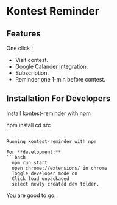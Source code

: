 # Kontest Reminder


## Features
One click :
- Visit contest.
- Google Calander Integration.
- Subscription.
- Reminder one 1-min before contest.

  
## Installation For Developers

Install kontest-reminder with npm


  npm install
  cd src
```

Running kontest-reminder with npm
 
For **development:**
```bash 
  npm run start
  open chrome://extensions/ in chrome
  Toggle developer mode on
  Click load unpackaged
  select newly created dev folder.
```

You are good to go.

  
